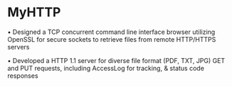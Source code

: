 # MyHTTP

• Designed a TCP concurrent command line interface browser utilizing OpenSSL for secure sockets to retrieve files from remote HTTP/HTTPS servers 

• Developed a HTTP 1.1 server for diverse file format (PDF, TXT, JPG) GET and PUT requests, including AccessLog for tracking, & status code responses

